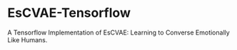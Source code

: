 # EsCVAE-Tensorflow
A Tensorflow Implementation of EsCVAE: Learning to Converse Emotionally Like Humans.
